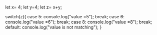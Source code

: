 let x= 4;
let y=4;
let z= x+y;

switch(z){
case 5:
console.log("value =5");
break;
case 6:
console.log("value =6");
break;
case 8:
console.log("value =8");
break;
default:
console.log("value is not matching");
}
